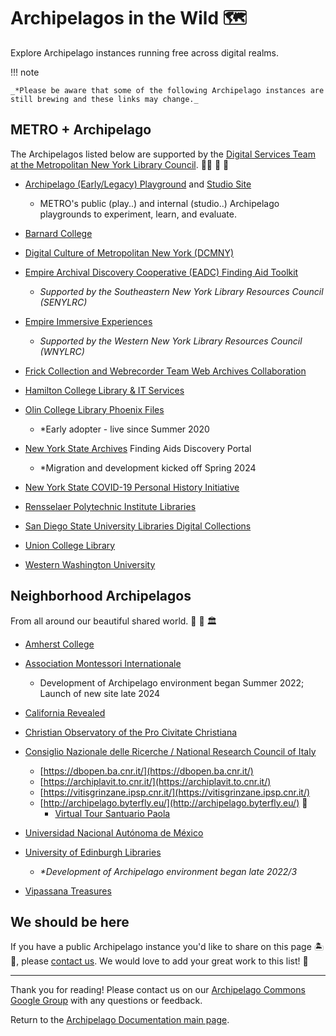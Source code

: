 # Archipelagos in the Wild 🗺️ 

Explore Archipelago instances running free across digital realms.

!!! note

    _*Please be aware that some of the following Archipelago instances are still brewing and these links may change._


## METRO + Archipelago

The Archipelagos listed below are supported by the [Digital Services Team at the Metropolitan New York Library Council](https://metro.org/digital-services). 🧑‍🌾 🐝 🍓

- [Archipelago (Early/Legacy) Playground](http://play.archipelago.nyc) and [Studio Site](https://studio.archipelago.nyc/)
    - METRO's public (play..) and internal (studio..) Archipelago playgrounds to experiment, learn, and evaluate.

- [Barnard College](https://digitalcollections.barnard.edu/)

- [Digital Culture of Metropolitan New York (DCMNY)](http://dcmny.org)

- [Empire Archival Discovery Cooperative (EADC) Finding Aid Toolkit](https://archipelago.senylrc.org/documentation)
    - _Supported by the Southeastern New York Library Resources Council (SENYLRC)_   

- [Empire Immersive Experiences](https://esie.space)
    - _Supported by the Western New York Library Resources Council (WNYLRC)_    

- [Frick Collection and Webrecorder Team Web Archives Collaboration](https://webarchive.archipelago.nyc)

- [Hamilton College Library & IT Services](https://litsdigital.hamilton.edu/)

- [Olin College Library Phoenix Files](https://phoenixfiles.olin.edu)
    - *Early adopter - live since Summer 2020
 
- [New York State Archives](https://www.archives.nysed.gov) Finding Aids Discovery Portal
    - *Migration and development kicked off Spring 2024

- [New York State COVID-19 Personal History Initiative](https://www.nyspersonalhistory.com)

- [Rensselaer Polytechnic Institute Libraries](https://digitalassets.archives.rpi.edu/)

- [San Diego State University Libraries Digital Collections](https://digitalcollections.sdsu.edu)

- [Union College Library](https://arches.union.edu)

- [Western Washington University](https://mabel.wwu.edu)

## Neighborhood Archipelagos

From all around our beautiful shared world. 🏡 🏫 🏛️ 

- [Amherst College](https://acdc.amherst.edu)

- [Association Montessori Internationale](https://montessori-ami.org/)
    - Development of Archipelago environment began Summer 2022; Launch of new site late 2024

- [California Revealed](https://repository.californiarevealed.org/)

- [Christian Observatory of the Pro Civitate Christiana](https://janus.amiciosservatorio.org/)

- [Consiglio Nazionale delle Ricerche / National Research Council of Italy](https://www.cnr.it/)
    - [https://dbopen.ba.cnr.it/](https://dbopen.ba.cnr.it/)
    - [https://archiplavit.to.cnr.it/](https://archiplavit.to.cnr.it/)
    - [https://vitisgrinzane.ipsp.cnr.it/](https://vitisgrinzane.ipsp.cnr.it/)
    - [http://archipelago.byterfly.eu/](http://archipelago.byterfly.eu/) 🦋
        - [Virtual Tour Santuario Paola](http://archipelago.byterfly.eu/do/5aea0a3f-cf03-40cc-9611-924dea1fd806)

- [Universidad Nacional Autónoma de México](https://archivodigital.iibi.unam.mx/es)

- [University of Edinburgh Libraries](https://www.ed.ac.uk/information-services/library-museum-gallery)
    - _*Development of Archipelago environment began late 2022/3_
 
- [Vipassana Treasures](https://tod.vridhamma.org/)

## We should be here 

If you have a public Archipelago instance you'd like to share on this page 🏝️📍, please [contact us](mailto:repositorysupport@metro.org). We would love to add your great work to this list! 💚 

---

Thank you for reading! Please contact us on our [Archipelago Commons Google Group](https://groups.google.com/forum/#!forum/archipelago-commons) with any questions or feedback.

Return to the [Archipelago Documentation main page](index.md).

